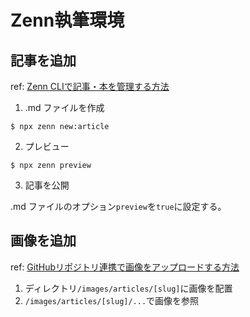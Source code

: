# Zenn執筆環境

## 記事を追加

ref: [Zenn CLIで記事・本を管理する方法](https://zenn.dev/zenn/articles/zenn-cli-guide)

1. .md ファイルを作成

```
$ npx zenn new:article
```

2. プレビュー

```
$ npx zenn preview
```

3. 記事を公開

.md ファイルのオプション`preview`を`true`に設定する。

## 画像を追加

ref: [GitHubリポジトリ連携で画像をアップロードする方法](https://zenn.dev/zenn/articles/deploy-github-images)

1. ディレクトリ`/images/articles/[slug]`に画像を配置
1. `/images/articles/[slug]/...`で画像を参照

